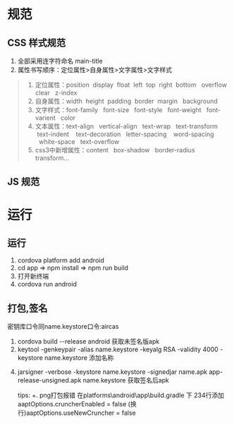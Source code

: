 # 规范
## CSS 样式规范
1. 全部采用连字符命名 main-title
2. 属性书写顺序：定位属性>自身属性>文字属性>文字样式 
> 1. 定位属性：position  display  float  left  top  right  bottom   overflow  clear   z-index  
> 2. 自身属性：width  height  padding  border  margin   background   
> 3. 文字样式：font-family   font-size   font-style   font-weight   font-varient   color     
> 4. 文本属性：text-align   vertical-align   text-wrap   text-transform  text-indent    text-decoration   letter-spacing    word-spacing    white-space   text-overflow   
> 5. css3中新增属性：content   box-shadow   border-radius  transform…  


## JS 规范


# 运行
## 运行
1. cordova platform add android
2. cd app => npm install => npm run build
3. 打开新终端
4. cordova run android
   
## 打包,签名
密钥库口令同name.keystore口令:aircas
1. cordova build --release android 获取未签名版apk
2. keytool -genkeypair -alias name.keystore -keyalg RSA -validity 4000 -keystore name.keystore 添加名称
<!-- 3. 将apk名称改为name_unsigned,并和name.keystore置于同级目录下 -->
4. jarsigner -verbose -keystore name.keystore -signedjar name.apk app-release-unsigned.apk name.keystore 获取签名后apk
   
   tips:
   +. png打包报错 在platforms\android\app\build.gradle 下 234行添加 aaptOptions.cruncherEnabled = false   (换行)aaptOptions.useNewCruncher = false